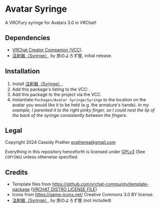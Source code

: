 # Avatar Syringe

A VRCFury syringe for Avatars 3.0 in VRChat!

## Dependencies

* [VRChat Creator Companion (VCC)](https://vcc.docs.vrchat.com/).
* [注射器（Syringe）](https://booth.pm/en/items/2501811) by 旅のよろず屋, initial release.

## Installation

1. Install [注射器（Syringe）](https://booth.pm/en/items/2501811).
2. Add this package's listing to the VCC: .
3. Add this package to the project via the VCC.
4. Instantiate `Packages/Avatar Syringe/Syringe` to the location on the avatar you would like it to be held (e.g. the armature's hands). *In my example, I parented it to the right pinky finger, so I could nest the lip of the back of the syringe consistently between the fingers.*

## Legal

Copyright 2024 Cassidy Prather <pratherea@gmail.com>

Everything in this repository henceforth is licensed under [GPLv3](https://www.gnu.org/licenses/gpl-3.0.html) (See `COPYING`) unless otherwise specified. 

## Credits

* Template files from https://github.com/vrchat-community/template-package ([VRCHAT DISTRO LICENSE FILE](https://github.com/vrchat-community/template-package/blob/d9cf13fe9f56867cbf7315a4dbbf1901bc1537ec/Packages/com.vrchat.core.bootstrap/License.md))
* Icons from https://game-icons.net/ Creative Commons 3.0 BY license.
* [注射器（Syringe）](https://booth.pm/en/items/2501811) by 旅のよろず屋 (not included)
